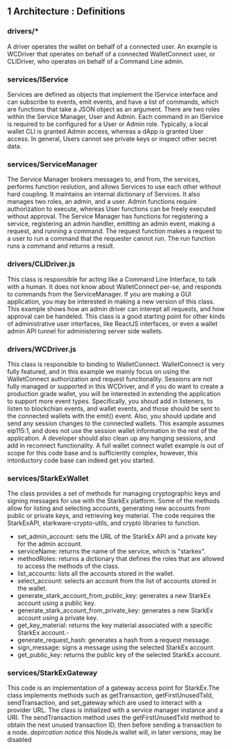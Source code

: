 
## 1 Architecture : Definitions

### drivers/*
A driver operates the wallet on behalf of a connected user. An example is WCDriver that operates on behalf of a connected WalletConnect user, or CLIDriver, who operates on behalf of a Command Line admin.

### services/IService
Services are defined as objects that implement the IService interface and can subscribe to events, emit events, and have a list of commands, which are functions that take a JSON object as an argument. There are two roles within the Service Manager, User and Admin. Each command in an IService is required to be configured for a User or Admin role. Typically, a local wallet CLI is granted Admin access, whereas a dApp is granted User access. In general, Users cannot see private keys or inspect other secret data.


### services/ServiceManager
The Service Manager brokers messages to, and from, the services, performs function reslution, and allows Services to use each other without hard coupling. It maintains an internal dictionary of Services. It also manages two roles, an admin, and a user. Admin functions require authorization to execute, whereas User functions can be freely executed without approval. The Service Manager has functions for registering a service, registering an admin handler, emitting an admin event, making a request, and running a command. The request function makes a request to a user to run a command that the requester cannot run. The run function runs a command and returns a result.



### drivers/CLIDriver.js
   This class is responsible for acting like a Command Line Interface, to talk with a human. It does not know about WalletConnect per-se, and responds to commands from the ServiceManager. If you are making a GUI application, you may be interested in making a new version of this class.  This example shows how an admin driver can interept all requests, and how approval can be handeled. This class is a good starting point for other kinds of administrative user interfaces, like ReactJS interfaces, or even a wallet admin API tunnel for administering server side wallets. 

### drivers/WCDriver.js
   This class is responsible to binding to WalletConnect. WalletConnect is very fully featured, and in this example we mainly focus on using the WalletConnect authorization and request functionality. Sessions are not fully managed or supported in this WCDriver, and if you do want to create a production grade wallet, you will be interested in extending the application to support more event types. Specifically, you shoud add in listeners, to listen to blockchian events, and wallet events, and those should be sent to the connected wallets with the emit() event. Also, you should update and send any session changes to the connected wallets. This example assumes eip115:1, and does not use the session wallet information in the rest of the application. A developer should  also clean up any hanging sessions, and add in reconnect functionality. A full wallet connect wallet example is out of scope for this code base and is sufficiently complex, however, this intorductory code base can indeed get you started.

### services/StarkExWallet
   The class provides a set of methods for managing cryptographic keys and signing messages for use with the StarkEx platform. Some of the methods allow for listing and selecting accounts, generating new accounts from public or private keys, and retrieving key material. The code requires the StarkExAPI, starkware-crypto-utils, and crypto libraries to function.

- set_admin_account: sets the URL of the StarkEx API and a private key for the admin account.
- serviceName: returns the name of the service, which is "starkex".
- methodRoles: returns a dictionary that defines the roles that are allowed to access the methods of the class.
- list_accounts: lists all the accounts stored in the wallet.
- select_account: selects an account from the list of accounts stored in the wallet.
- generate_stark_account_from_public_key: generates a new StarkEx account using a public key.
- generate_stark_account_from_private_key: generates a new StarkEx account using a private key.
- get_key_material: returns the key material associated with a specific StarkEx account.- 
- generate_request_hash: generates a hash from a request message.
- sign_message: signs a message using the selected StarkEx account.
- get_public_key: returns the public key of the selected StarkEx account.

### services/StarkExGateway 
   This code is an implementation of a gateway access point for StarkEx.The class implements methods such as getTransaction, getFirstUnusedTxId, sendTransaction, and set_gateway which are used to interact with a provider URL. The class is initialized with a service manager instance and a URI. The sendTransaction method uses the getFirstUnusedTxId method to obtain the next unused transaction ID, then before sending a transaction to a node. 
*depircation notice* this NodeJs wallet will, in later versions, may be disabled
